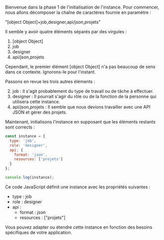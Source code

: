 Bienvenue dans la phase 1 de l'initialisation de l'instance. Pour commencer, nous allons décomposer la chaîne de caractères fournie en paramètre :

"[object Object]+job,designer,api/json,projets"

Il semble y avoir quatre éléments séparés par des virgules :

1. [object Object]
2. job
3. designer
4. api/json,projets

Cependant, le premier élément [object Object] n'a pas beaucoup de sens dans ce contexte. Ignorons-le pour l'instant.

Passons en revue les trois autres éléments :

2. job : Il s'agit probablement du type de travail ou de tâche à effectuer.
3. designer : Il pourrait s'agir du rôle ou de la fonction de la personne qui utilisera cette instance.
4. api/json,projets : Il semble que nous devions travailler avec une API JSON et gérer des projets.

Maintenant, initialisons l'instance en supposant que les éléments restants sont corrects :

```javascript
const instance = {
  type: 'job',
  role: 'designer',
  api: {
    format: 'json',
    resources: ['projets']
  }
};

console.log(instance);
```

Ce code JavaScript définit une instance avec les propriétés suivantes :

* type : job
* role : designer
* api :
	+ format : json
	+ resources : ["projets"]

Vous pouvez adapter ou étendre cette instance en fonction des besoins spécifiques de votre application.